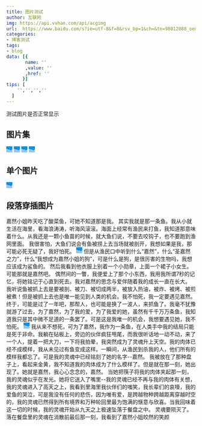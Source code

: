 ```yaml
---
title: 图片测试
author: 互联网
img: https://api.vvhan.com/api/acgimg
url:  https://www.baidu.com/s?ie=utf-8&f=8&rsv_bp=1&ch=&tn=98012088_oem_dg&bar=&wd=%E7%BD%91%E7%BB%9C
categories:
- 博客测试
tags:
- blog
data: [{
       name: ''
       ,value: ''
       ,href: ''
      }]
tips: [  
    '','','',''
  ]
---
```

测试图片是否正常显示

<!--more-->


## 图片集

![图片1](data:image/png;base64,iVBORw0KGgoAAAANSUhEUgAAABAAAAAQCAMAAAAoLQ9TAAAABGdBTUEAALGPC/xhBQAAAAFzUkdCAK7OHOkAAAAYUExURQCH3ZDH6hWT4yCa6AmM3z+i4nG551mu5C3NWisAAABRSURBVBjTrc1LEoAwCANQEj69/40lreO0ujXs3hAw+yQYzh3oGm+Me8ODAiePniRetxYx8+nqkBVQTRSHNqBUFoY+jlwwkxYD2ADV9QNm/oALwzYBbnMOF4wAAAAASUVORK5CYII=) ![图片2](data:image/png;base64,iVBORw0KGgoAAAANSUhEUgAAABAAAAAQCAMAAAAoLQ9TAAAABGdBTUEAALGPC/xhBQAAAAFzUkdCAK7OHOkAAAAYUExURQCH3ZDH6hWT4yCa6AmM3z+i4nG551mu5C3NWisAAABRSURBVBjTrc1LEoAwCANQEj69/40lreO0ujXs3hAw+yQYzh3oGm+Me8ODAiePniRetxYx8+nqkBVQTRSHNqBUFoY+jlwwkxYD2ADV9QNm/oALwzYBbnMOF4wAAAAASUVORK5CYII=) ![图片3](data:image/png;base64,iVBORw0KGgoAAAANSUhEUgAAABAAAAAQCAMAAAAoLQ9TAAAABGdBTUEAALGPC/xhBQAAAAFzUkdCAK7OHOkAAAAYUExURQCH3ZDH6hWT4yCa6AmM3z+i4nG551mu5C3NWisAAABRSURBVBjTrc1LEoAwCANQEj69/40lreO0ujXs3hAw+yQYzh3oGm+Me8ODAiePniRetxYx8+nqkBVQTRSHNqBUFoY+jlwwkxYD2ADV9QNm/oALwzYBbnMOF4wAAAAASUVORK5CYII=) ![图片4](data:image/png;base64,iVBORw0KGgoAAAANSUhEUgAAABAAAAAQCAMAAAAoLQ9TAAAABGdBTUEAALGPC/xhBQAAAAFzUkdCAK7OHOkAAAAYUExURQCH3ZDH6hWT4yCa6AmM3z+i4nG551mu5C3NWisAAABRSURBVBjTrc1LEoAwCANQEj69/40lreO0ujXs3hAw+yQYzh3oGm+Me8ODAiePniRetxYx8+nqkBVQTRSHNqBUFoY+jlwwkxYD2ADV9QNm/oALwzYBbnMOF4wAAAAASUVORK5CYII=)

## 单个图片
![图片2-1](data:image/png;base64,iVBORw0KGgoAAAANSUhEUgAAABAAAAAQCAMAAAAoLQ9TAAAABGdBTUEAALGPC/xhBQAAAAFzUkdCAK7OHOkAAAAYUExURQCH3ZDH6hWT4yCa6AmM3z+i4nG551mu5C3NWisAAABRSURBVBjTrc1LEoAwCANQEj69/40lreO0ujXs3hAw+yQYzh3oGm+Me8ODAiePniRetxYx8+nqkBVQTRSHNqBUFoY+jlwwkxYD2ADV9QNm/oALwzYBbnMOF4wAAAAASUVORK5CYII=)

## 段落穿插图片
嘉然小姐昨天吃了酸菜鱼，可她不知道那是我。
  其实我就是那一条鱼。我从小就生活在海里，看海浪涛涛，听海风滚滚。海面上经常有渔民来打鱼，我知道那意味着什么。从我还是一颗小鱼苗的时候，就大鱼们说，不要去咬钩子，也不要跑到渔网里面。
  我很害怕，大鱼们说会有鱼被捞上去当场就被剖开，我想如果是我，那可能必死无疑了，我好怕死。
<img class="left" src="data:image/png;base64,iVBORw0KGgoAAAANSUhEUgAAABAAAAAQCAMAAAAoLQ9TAAAABGdBTUEAALGPC/xhBQAAAAFzUkdCAK7OHOkAAAAYUExURQCH3ZDH6hWT4yCa6AmM3z+i4nG551mu5C3NWisAAABRSURBVBjTrc1LEoAwCANQEj69/40lreO0ujXs3hAw+yQYzh3oGm+Me8ODAiePniRetxYx8+nqkBVQTRSHNqBUFoY+jlwwkxYD2ADV9QNm/oALwzYBbnMOF4wAAAAASUVORK5CYII="  />
  但是从渔民口中听到什么“嘉然”，什么“圣嘉然之力”，什么“我想成为嘉然小姐的狗”，可是什么是狗，是很厉害的生物吗，我想应该成为鲨鱼的。
  然后我看到他衣服上别着一个小勋章，上面一个裙子小女生。可能那就是嘉然吧。
  偶然间的一瞥，我便爱上了那个小东西，我用我所谓7秒的记忆，将她铭记于心直到死去。我对嘉然的思念与爱伴随着我的成长一直在长大。
  我听说鱼被抓上去是要被剖、被刀、被切成两半，被放入热油，被炸、被烤、被煎被煮！但是被抓上去也是唯一能见到人类的机会。我不怕死，我一定要遇见嘉然。
  终于，可能是过了一年吧，那帮人，也可能是换了一波人，来抓鱼了。我毫不犹豫就游了过去，为了嘉然，为了我的爱，为了我爱的她，虽然有千千万万条鱼，我知道我只是其中微不足道的一条罢了。可是这是我唯一的机会，我想要遇见她，我不怕死。
<img class="right" src="data:image/png;base64,iVBORw0KGgoAAAANSUhEUgAAABAAAAAQCAMAAAAoLQ9TAAAABGdBTUEAALGPC/xhBQAAAAFzUkdCAK7OHOkAAAAYUExURQCH3ZDH6hWT4yCa6AmM3z+i4nG551mu5C3NWisAAABRSURBVBjTrc1LEoAwCANQEj69/40lreO0ujXs3hAw+yQYzh3oGm+Me8ODAiePniRetxYx8+nqkBVQTRSHNqBUFoY+jlwwkxYD2ADV9QNm/oALwzYBbnMOF4wAAAAASUVORK5CYII="  />
  我从来不想死，可为了嘉然，我作为一条鱼，在人类手中我的结局只能是死于非命。我躺在砧板上，旁边的伙伴疯狂甩尾，而我很听话地一动不动，来了一个人，提着一把大刀，一下将我拍晕，我突然成为了灵魂升上天空。我的肉体已经不成模样，我从未见过有鱼变成这样。一瞬间，从渔民到杀我的人，他们所有的模样我都忘了。可是我的灵魂中已经铭刻了她的名字--嘉然。
  我被放在了那种盘子上，看起来金黄，我不知道我的肉体成为了什么模样了。但是就在那一刻，她出现了。她就是嘉然，我心心念念的，嘉然。
  当她把筷子将我的肉体夹起那一刻，我的灵魂似乎在发光。她将它送入了嘴里--我的灵魂已经不再与我的肉体有关想，我的灵魂进入了高天之上，我看到里海里我伙伴们的嗤笑，我长辈们的哀嚎，我的爱鱼的哭泣，可是我没有任何的悲伤，因为唯有爱，是跨越物种跨越距离穿越时空的，我的灵魂已然得到所有境界和万种轮回里最为饱满的惬意与欣喜。当我回味着这一切的时候，我的灵魂开始从九天之上极速坠落于餐盘之中。
  灵魂要陨灭了。落在餐盘里的灵魂在消散前最后那一刻，我看到了嘉然小姐皎然的笑颜



